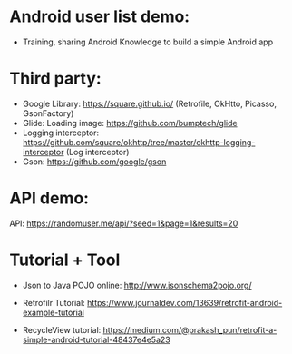 # Android user list demo:
- Training, sharing Android Knowledge to build a simple Android app

# Third party:
- Google Library: 	      https://square.github.io/ (Retrofile, OkHtto, Picasso, GsonFactory) 
- Glide: Loading image:   https://github.com/bumptech/glide
- Logging interceptor:		https://github.com/square/okhttp/tree/master/okhttp-logging-interceptor (Log interceptor) 
- Gson:			              https://github.com/google/gson

# API demo: 		        
  API: https://randomuser.me/api/?seed=1&page=1&results=20

# Tutorial + Tool
- Json to Java POJO online: http://www.jsonschema2pojo.org/

- Retrofilr Tutorial:       https://www.journaldev.com/13639/retrofit-android-example-tutorial
 
- RecycleView tutorial:     https://medium.com/@prakash_pun/retrofit-a-simple-android-tutorial-48437e4e5a23
